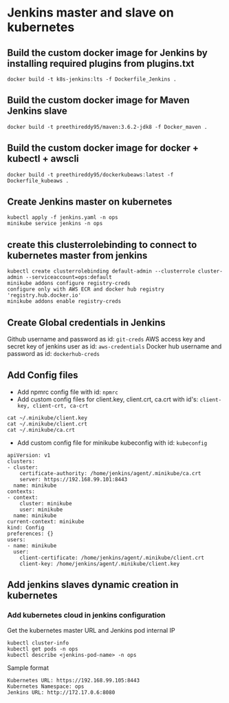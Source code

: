 # Jenkins master and slave on kubernetes

## Build the custom docker image for Jenkins by installing required plugins from plugins.txt
`docker build -t k8s-jenkins:lts -f Dockerfile_Jenkins .`

## Build the custom docker image for Maven Jenkins slave
`docker build -t preethireddy95/maven:3.6.2-jdk8 -f Docker_maven .`

## Build the custom docker image for docker + kubectl + awscli
`docker build -t preethireddy95/dockerkubeaws:latest -f Dockerfile_kubeaws .`

## Create Jenkins master on kubernetes
```
kubectl apply -f jenkins.yaml -n ops
minikube service jenkins -n ops
```

## create this clusterrolebinding to connect to kubernetes master from jenkins
```
kubectl create clusterrolebinding default-admin --clusterrole cluster-admin --serviceaccount=ops:default
minikube addons configure registry-creds
configure only with AWS ECR and docker hub registry 'registry.hub.docker.io'
minikube addons enable registry-creds
```

## Create Global credentials in Jenkins
Github username and password as id: `git-creds`
AWS access key and secret key of jenkins user as id: `aws-credentials`
Docker hub username and password as id: `dockerhub-creds`

## Add Config files
* Add npmrc config file with id: `npmrc`
* Add custom config files for client.key, client.crt, ca.crt with id's: `client-key, client-crt, ca-crt`
```
cat ~/.minikube/client.key
cat ~/.minikube/client.crt
cat ~/.minikube/ca.crt
```
* Add custom config file for minikube kubeconfig with id: `kubeconfig`
```
apiVersion: v1
clusters:
- cluster:
    certificate-authority: /home/jenkins/agent/.minikube/ca.crt
    server: https://192.168.99.101:8443
  name: minikube
contexts:
- context:
    cluster: minikube
    user: minikube
  name: minikube
current-context: minikube
kind: Config
preferences: {}
users:
- name: minikube
  user:
    client-certificate: /home/jenkins/agent/.minikube/client.crt
    client-key: /home/jenkins/agent/.minikube/client.key
```

## Add jenkins slaves dynamic creation in kubernetes
### Add kubernetes cloud in jenkins configuration
Get the kubernetes master URL and Jenkins pod internal IP
```
kubectl cluster-info
kubectl get pods -n ops
kubectl describe <jenkins-pod-name> -n ops
```
Sample format
```
Kubernetes URL: https://192.168.99.105:8443
Kubernetes Namespace: ops
Jenkins URL: http://172.17.0.6:8080
```
